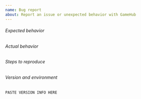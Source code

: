 ```yaml
---
name: Bug report
about: Report an issue or unexpected behavior with GameHub
---
```


<!--
Before creating the issue, please make sure that...

* You are using the latest version of GameHub (active development happens in the dev branch).
* Your version of GameHub is compiled with optimization turned off (see here: https://github.com/tkashkin/GameHub/issues/162 for more info)
* There isn't already an open issue for your problem.

If you have multiple unrelated problems, create separate issues rather than combining them into one.

Note that leaving sections blank or being vague will make it difficult to help you.
-->

###### Expected behavior



###### Actual behavior



###### Steps to reproduce



###### Version and environment

<!--
Paste GameHub version and environment info below.

To get version and environment info either:
* Run this in your terminal: `com.github.tkashkin.gamehub -v`
or:
* Open GameHub settings
* Click About button in top right of settings dialog
* Click Copy button in top right of about dialog
-->
```
PASTE VERSION INFO HERE
```
